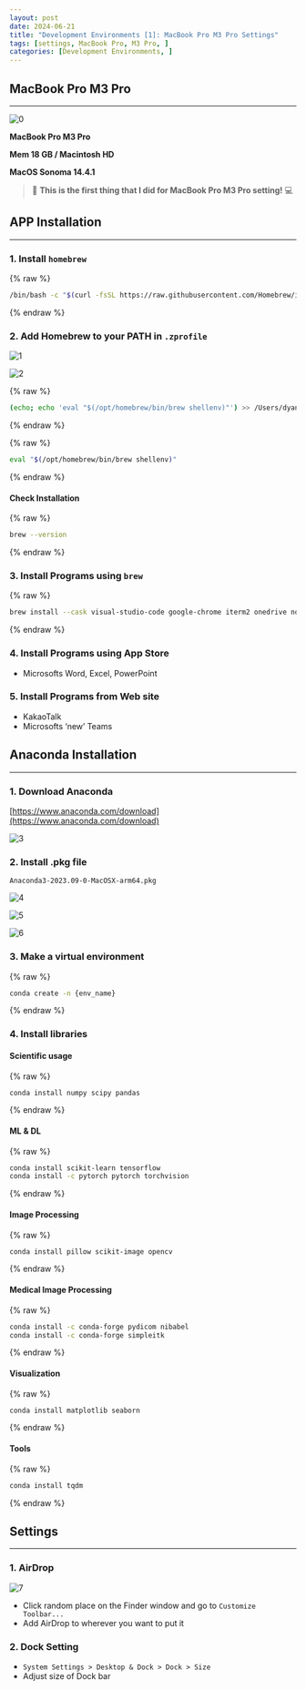 ```yaml
---
layout: post
date: 2024-06-21
title: "Development Environments [1]: MacBook Pro M3 Pro Settings"
tags: [settings, MacBook Pro, M3 Pro, ]
categories: [Development Environments, ]
---
```




## MacBook Pro M3 Pro


---


![0](/assets/img/2024-06-21-Development-Environments-[1]:-MacBook-Pro-M3-Pro-Settings.md/0.png)


**MacBook Pro M3 Pro**


**Mem 18 GB / Macintosh HD**


**MacOS Sonoma 14.4.1**


> 👸 **This is the first thing that I did for MacBook Pro M3 Pro setting!** 💻



## APP Installation


---



### 1. Install `homebrew`



{% raw %}
```bash
/bin/bash -c "$(curl -fsSL https://raw.githubusercontent.com/Homebrew/install/HEAD/install.sh)"
```
{% endraw %}




### 2. Add Homebrew to your PATH in `.zprofile`


![1](/assets/img/2024-06-21-Development-Environments-[1]:-MacBook-Pro-M3-Pro-Settings.md/1.png)


![2](/assets/img/2024-06-21-Development-Environments-[1]:-MacBook-Pro-M3-Pro-Settings.md/2.png)



{% raw %}
```bash
(echo; echo 'eval "$(/opt/homebrew/bin/brew shellenv)"') >> /Users/dyanlee/.zprofile
```
{% endraw %}




{% raw %}
```bash
eval "$(/opt/homebrew/bin/brew shellenv)"
```
{% endraw %}




#### Check Installation



{% raw %}
```bash
brew --version
```
{% endraw %}




### 3. Install Programs using `brew`



{% raw %}
```bash
brew install --cask visual-studio-code google-chrome iterm2 onedrive notion anydesk arc
```
{% endraw %}




### 4. Install Programs using App Store

- Microsofts Word, Excel, PowerPoint


### 5. Install Programs from Web site

- KakaoTalk
- Microsofts ‘new’ Teams


## Anaconda Installation


---



### 1. Download Anaconda 


[https://www.anaconda.com/download](https://www.anaconda.com/download)


![3](/assets/img/2024-06-21-Development-Environments-[1]:-MacBook-Pro-M3-Pro-Settings.md/3.png)



### 2. Install .pkg file


`Anaconda3-2023.09-0-MacOSX-arm64.pkg`


![4](/assets/img/2024-06-21-Development-Environments-[1]:-MacBook-Pro-M3-Pro-Settings.md/4.png)


![5](/assets/img/2024-06-21-Development-Environments-[1]:-MacBook-Pro-M3-Pro-Settings.md/5.png)


![6](/assets/img/2024-06-21-Development-Environments-[1]:-MacBook-Pro-M3-Pro-Settings.md/6.png)



### 3. Make a virtual environment



{% raw %}
```bash
conda create -n {env_name}
```
{% endraw %}




### 4. Install libraries



#### **Scientific usage**



{% raw %}
```bash
conda install numpy scipy pandas
```
{% endraw %}




#### **ML & DL**



{% raw %}
```bash
conda install scikit-learn tensorflow
conda install -c pytorch pytorch torchvision
```
{% endraw %}




#### **Image Processing**



{% raw %}
```bash
conda install pillow scikit-image opencv
```
{% endraw %}




#### **Medical Image Processing**



{% raw %}
```bash
conda install -c conda-forge pydicom nibabel
conda install -c conda-forge simpleitk
```
{% endraw %}




#### **Visualization**



{% raw %}
```bash
conda install matplotlib seaborn
```
{% endraw %}




#### Tools



{% raw %}
```bash
conda install tqdm
```
{% endraw %}




## Settings


---



### 1. AirDrop


![7](/assets/img/2024-06-21-Development-Environments-[1]:-MacBook-Pro-M3-Pro-Settings.md/7.png)

- Click random place on the Finder window and go to `Customize Toolbar...`
- Add AirDrop to wherever you want to put it


### 2.  Dock Setting

- `System Settings > Desktop & Dock > Dock > Size`
- Adjust size of Dock bar
